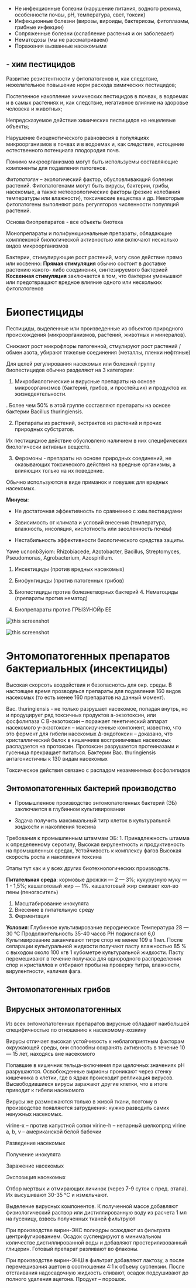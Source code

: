 - Не инфекционные болезни (нарушение питания, водного режима, особенности почвы, рН, температура, свет, токсик)
- Инфекционные болезни (вирозы, вироиды, бактериозы, фитоплазмы, грибные инфекции)
- Сопряженные болезни (ослабление растения и он заболевает)
- Нематодозы (мы не рассматриваем)
- Поражения вызванные насекомыми

## - хим пестицидов

Развитие резистентности у фитопатогенов и, как следствие, нежелательное повышение норм расхода химических пестицидов;

Постепенное накопление химических пестицидов в почвах, в водоемах и в самых растениях и, как следствие, негативное влияние на здоровье человека и животных;

Непредсказуемое действие химических пестицидов на нецелевые объекты;

Нарушение биоценотического равновесия в популяциях микроорганизмов в почвах и в водоемах и, как следствие, истощение естественного потенциала плодородия почв. 

Помимо микроорганизмов могут быть используемы составляющие компоненты для подавления патогенов.

*Фитопатоген* – экологический фактор, обусловливающий болезни растений. Фитопатогенами могут быть вирусы, бактерии, грибы, насекомые, а также метеорологические факторы (резкие колебания температуры или влажности), токсические вещества и др. Некоторые фитопатогены выполняют роль регуляторов численности популяций растений.

Основа биопрепаратов - все объекты биотеха

Монопрепараты и полифункциональные препараты, обладающие комплексной биологической активностью или включают несколько видов микроорганизмов

Бактерии, стимулирующие рост растений, могу свое действие прямо или косвенно:
**Прямая стимуляция** обычно состоит в доставке растению какого- либо соединения, синтезируемого бактерией
**Косвенная стимуляция** заключается в том, что бактерии уменьшают или предотвращают вредное влияние одного или нескольких фитопатогенов 

# Биопестициды

Пестициды, выделенные или произведенные из объектов природного происхождения (микроорганизмов, растений, животных и минералов).

Снижают рост микрофлоры патогенной, стмулируют рост растений / обмен азота, убирают тяжелые соединения (металлы, пленки нефтяные)

Для целей регулирования насекомых или болезней группу биопестицидов обычно разделяют на 3 категории:

1. Микробиологические и вирусные препараты на основе микроорганизмов (бактерий, грибов, и простейших) и продуктов их жизнедеятельности.

. Более чем 50% в этой группе составляют препараты на основе бактерии Bacillus thuringiensis.

2. Препараты из растений, экстрактов из растений и прочих природных субстратов.

Их пестицидное действие обусловлено наличием в них специфических биологически активных веществ.

3. Феромоны - препараты на основе природных соединений, не оказывающих токсического действия на вредные организмы, а влияющих только на их поведение.

Обычно используются в виде приманок и ловушек для вредных насекомых. 

**Минусы**:
- Не достаточная эффективность по сравнению с хим.пестицидами

- Зависимость от климата и условий внесения (температура, влажность, инсоляция, кислотность или засоленность почвы)

- Нестабильность эффективности биологического средства защиты. 

Yawe ucnonb3yiom: Rhizobiacede, Azotobacter, Bacillus, Streptomyces, Pseudomonas, Agrobacterium, Azospirillum.
1. Инсектициды (против вредных насекомых)

2. Биофунгициды (против патогенных грибов)

3. Биопестициды против болезнетворных бактерий 4. Нематоциды (препараты против нематод)

5. Биопрепараты против ГРЫЗУНОЙр ЕЕ

![this screenshot](Inserts/Pasted%20image%2020230920105721.png)

![this screenshot](Inserts/Pasted%20image%2020230920105842.png)

# Энтомопатогенных препаратов бактериальных (инсектициды)

Высокая скорсоть воздействия и безопаснотсь для окр. среды. В настоящее время прозводяься препараты для подавления 160 видов насекомых (то есть менее 160 препаратов на данный момент).

Bac. thuringiensis - не только разрушает насекомое, попадая внутрь, но и продуцирует ряд токсичных продуктов
а-экзотоксин, или фосфолипаза С
В-экзотоксин – поражает генетический аппарат насекомого
у-экзотоксин – малоизученные компонент, известно, что это фермент для гибели насекомых
∆-эндотоксин – доказано, что кристаллический белок в кишечнике восприимчивых насекомых распадается на протоксин. Протоксин разрушается протеиназами и гусеница прекращает питаться.
Бактерии Bac. thuringiensis антагонистичны к 130 видам насекомых 

Токсическое действия связано с распадом незаменимых фосфолипидов 

## Энтомопатогенных бактерий производство

* Промышленное производство энтомопатогенных бактерий (ЭБ) заключается в глубинном культивировании

* Задача получить максимальный титр клеток в культуральной жидкости и накопления токсина

Требования к промышленным штаммам ЭБ: 1. Принадлежность штамма к определенному серотипу, Высокая вирулентность и продуктивность на промышленных средах,
Устойчивость к комплексу фагов
Высокая скорость роста и накопления токсина 

Этапы тут как и у всех других биотехнологических производств.

**Питательная среда**:
кормовые дрожжи — 2 — 3%;
кукурузную муку — 1 - 1,5%;
кашалотовый жир — 1%. кашалотовый жир снижает кол-во пены (пеногаситель)

1. Масштабирование инокулята
2. Внесение в питательную среду
3. Ферментация

**Условия**:
Глубинное культивирование перодическое
Температура 28 — 30 °С
Продолжительность 35-40 часов
РН подкисляют 6,0
Культивирование заканчивают титре спор не менее 109 в 1 мл.
После сепарации культуральной жидкости получают пасту влажностью 85 % с выходом около 100 кгв 1 кубометре культуральной жидкости. Пасту перемешивают в течение получаса для однородного распределения спор и кристаллов и отбирают пробы на проверку титра, влажности, вирулентности, наличия фага. 

## Энтомопатогенных грибов



## Вирусных энтомопатогенных

Из всех энтомопатогенных препаратов вирусные обладают наибольшей специфичностью по отношению к насекомому-хозяину

Вирусы отличает высокая устойчивость к неблагоприятным факторам окружающей среды, они способны сохранять активность в течение 10 — 15 лет, находясь вне насекомого

Попавшие в кишечник тельца-включения при щелочных значениях рН разрушаются. Освобожденные вирионы проникают через стенку кишечника в клетки, где в ядрах происходит репликация вирусов. Высвободившиеся вирусы заражают другие клетки, что в итоге приводит к гибели насекомого 

Вирусы же размножаются только в живой ткани, поэтому в производстве появляются затруднения: нужно разводить самих ненужных насекомых.

virine-x – против капустной сопки
virine-h – непарный шелкопряд
virine a, b, v – американской белой бабочки

Разведение насекомых

Получение инокулята

Заражение насекомых

Экспозиция насекомых

Отбор мертвых и отмирающих личинок (через 7-9 суток с пред. этапа). Их высушивают 30-35 °C и измельчают.

Выделение вирусных компонентов. К полученной массе добавляют физиологический раствор или дистиллированную воду из расчета 1 мл на гусеницу, взвесь полученных тканей фильтруют 

При производстве вирин-ЭКС полиэдры осаждают из фильтрата центрифугированием. Осадок суспендируют в минимальном количестве дистиллированной воды и добавляют простерилизованный глицерин. Готовый препарат разливают во флаконы.

При производстве вирин-ЭНШ в фильтрат добавляют лактозу, а после перемешивания ацетон в соотношении 4:1 к объему суспензии. После отстаивания надосадочную жидкость сливают, осадок подсушивают до полного удаления ацетона. Продукт – порошок.

